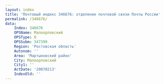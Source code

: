 ```yaml
---
layout: index
title: 'Почтовый индекс 346676: отделение почтовой связи Почты России'
permalink: /346676/
data:
    Index: 346676
    OPSName: Малоорловский
    OPSType: О
    OPSSubm: 347399
    Region: 'Ростовская область'
    Autonom: ''
    Area: 'Мартыновский район'
    City: Малоорловский
    City1: ''
    ActDate: '20070213'
    IndexOld: ''
---
```

